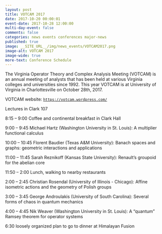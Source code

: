 ```yaml
---
layout: post
title: VOTCAM 2017
date: 2017-10-20 00:00:01
event-date: 2017-10-28 12:00:00
multi-day-event: false
comments: false
categories: news events conferences major-news
published: true
image: __SITE_URL__/img/news_events/VOTCAM2017.png
image-alt: VOTCAM 2017
image-wide: true
more-text: Conference Schedule
---
```


The Virginia Operator Theory and Complex Analysis Meeting (VOTCAM) is an annual meeting of analysts that has been held at various Virginia colleges and universities since 1992. This year VOTCAM is at University of Virginia in Charlottesville on October 28th, 2017.

VOTCAM website: [`https://votcam.wordpress.com/`](https://votcam.wordpress.com/)

<!--more-->

Lectures in Clark 107

8:15 – 9:00 Coffee and continental breakfast in Clark Hall

9:00 – 9:45 Michael Hartz (Washington University in St. Louis): A multiplier functional calculus

10:00 – 10:45 Florent Baudier (Texas A&M University): Banach spaces and graphs: geometric interactions and applications

11:00 – 11:45 Sarah Reznikoff (Kansas State University): Renault’s groupoid for the abelian core

11:50 – 2:00 Lunch, walking to nearby restaurants

2:00 – 2:45 Christian Rosendal (University of Illinois - Chicago): Affine isometric actions and the geometry of Polish groups

3:00 – 3:45 George Androulakis (University of South Carolina): Several forms of chaos in quantum mechanics

4:00 – 4:45 Nik Weaver (Washington University in St. Louis): A “quantum” Ramsey theorem for operator systems

6:30 loosely organized plan to go to dinner at Himalayan Fusion
